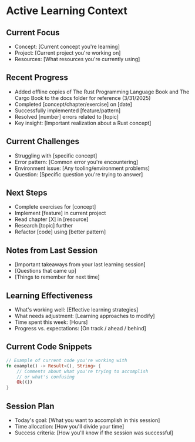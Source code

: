 # Active Learning Context

## Current Focus
- Concept: [Current concept you're learning]
- Project: [Current project you're working on]
- Resources: [What resources you're currently using]

## Recent Progress
- Added offline copies of The Rust Programming Language Book and The Cargo Book to the docs folder for reference (3/31/2025)
- Completed [concept/chapter/exercise] on [date]
- Successfully implemented [feature/pattern]
- Resolved [number] errors related to [topic]
- Key insight: [Important realization about a Rust concept]

## Current Challenges
- Struggling with [specific concept]
- Error pattern: [Common error you're encountering]
- Environment issue: [Any tooling/environment problems]
- Question: [Specific question you're trying to answer]

## Next Steps
- Complete exercises for [concept]
- Implement [feature] in current project
- Read chapter [X] in [resource]
- Research [topic] further
- Refactor [code] using [better pattern]

## Notes from Last Session
- [Important takeaways from your last learning session]
- [Questions that came up]
- [Things to remember for next time]

## Learning Effectiveness
- What's working well: [Effective learning strategies]
- What needs adjustment: [Learning approaches to modify]
- Time spent this week: [Hours]
- Progress vs. expectations: [On track / ahead / behind]

## Current Code Snippets
```rust
// Example of current code you're working with
fn example() -> Result<(), String> {
    // Comments about what you're trying to accomplish
    // or what's confusing
    Ok(())
}
```

## Session Plan
- Today's goal: [What you want to accomplish in this session]
- Time allocation: [How you'll divide your time]
- Success criteria: [How you'll know if the session was successful]
